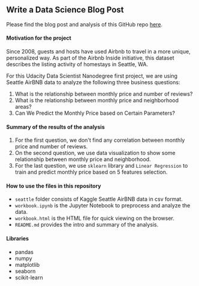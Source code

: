 ## **Write a Data Science Blog Post**

Please find the blog post and analysis of this GitHub repo [here](https://medium.com/@JontanJon/udacity-data-scientist-project-seattle-airbnb-data-7f34d18598d4).

#### Motivation for the project
Since 2008, guests and hosts have used Airbnb to travel in a more unique, personalized way. As part of the Airbnb Inside initiative, this dataset describes the listing activity of homestays in Seattle, WA.

For this Udacity Data Scientist Nanodegree first project, we are using Seattle AirBNB data to analyze the following three business questions:
1. What is the relationship between monthly price and number of reviews?
2. What is the relationship between monthly price and neighborhood areas?
3. Can We Predict the Monthly Price based on Certain Parameters?

#### Summary of the results of the analysis
1. For the first question, we don't find any correlation between monthly price and number of reviews.
2. On the second question, we use data visualization to show some relationship between monthly price and neighborhood.
3. For the last question, we use `sklearn` library and `Linear Regression` to train and predict monthly price based on 5 features selection.

#### How to use the files in this repository 
- `seattle` folder consists of Kaggle Seattle AirBNB data in csv format.
- `workbook.ipynb` is the Jupyter Notebook to preprocess and analyze the data.
- `workbook.html` is the HTML file for quick viewing on the browser.
- `README.md` provides the intro and summary of the analysis.

#### Libraries
- pandas
- numpy
- matplotlib
- seaborn
- scikit-learn